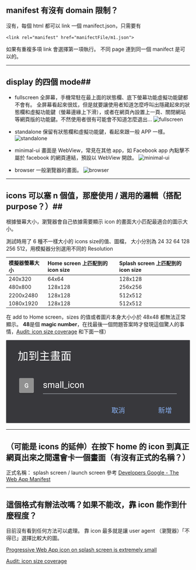 ## manifest 有沒有 domain 限制？


沒有，每個 html 都可以 link 一個 manifect.json，只需要有

	<link rel="manifest" href="manifectFile/m1.json">

如果有重複多項 link 會選擇第一項執行。
不同 page 連到同一個 manifect 是可以的。


---------------------------------------------------------------------


## display 的四個 mode##


* fullscreen
全屏幕，手機常駐在最上面的狀態欄、底下螢幕功能虛擬功能鍵都不會有。
全屏幕看起來很炫，但是就要讓使用者知道怎麼呼叫出隱藏起來的狀態欄和虛擬功能鍵（螢幕邊緣上下滑），或者在網頁內設置上一頁、關閉網站等網頁版的功能鍵。不然使用者很有可能會不知道怎麼退出...
![fullscreen](screenshot/full.png)

* standalone
保留有狀態欄和虛擬功能鍵，看起來跟一般 APP 一樣。
![standalone](screenshot/stand.png)


* minimal-ui
畫面是 WebView，常見在其他 app，如 Facebook app 內點擊不屬於 facebook 的網頁連結，預設以 WebView 開啟。
![minimal-ui](screenshot/webview.png)


* browser
一般瀏覽器的畫面。
![browser](screenshot/broswer.png)





---------------------------------------------------------------------


## icons 可以塞 n 個值，那麼使用 / 選用的邏輯（搭配 purpose？）##


根據螢幕大小，瀏覽器會自己依據需要顯示 icon 的畫面大小匹配最適合的圖示大小。

測試時用了 6 種不一樣大小的 icons size的值、圖檔，
大小分別為 24 32 64 128 256 512，用模擬器分別選用不同的 Resolution 

|模擬器螢幕大小	|Home screen 上匹配到的 icon size	|Splash screen 上匹配到的 icon size	|
|:--------------|:----------------------------------|:-----------------------------------
|240x320		|64x64								|128x128							|
|480x800		|128x128							|256x256							|
|2200x2480		|128x128							|512x512							|
|1080x1920		|128x128							|512x512							|

在 add to Home screen，sizes 的值或者圖片本身大小小於 48x48 都無法正常顯示。
**48**是個 **magic number**，在找最後一個問題答案時才發現這個驚人的事情，[Audit: icon size coverage] 和下面一樣）

![sizeTooSmall](screenshot/cantDisplay.png)

---------------------------------------------------------------------


## （可能是 icons 的延伸）在按下 home 的 icon 到真正網頁出來之間還會卡一個畫面（有沒有正式的名稱？） ##


正式名稱： splash screen / launch screen
參考 [Developers Google - The Web App Manifest](https://developers.google.com/web/fundamentals/web-app-manifest#splash-screen)


---------------------------------------------------------------------


## 這個格式有辦法改嗎？如果不能改，靠 icon 能作到什麼程度？ ##


目前沒有看到任何方法可以處理。
靠 icon 最多就是讓 user agent （瀏覽器）「不得已」選擇比較大的圖。

[Progressive Web App icon on splash screen is extremely small](https://stackoverflow.com/questions/49406978/progressive-web-app-icon-on-splash-screen-is-extremely-small)

[Audit: icon size coverage]

[Audit: icon size coverage]: https://github.com/GoogleChrome/lighthouse/issues/291

